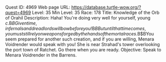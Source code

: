 Quest ID: 4969
Web page URL: https://database.turtle-wow.org/?quest=4969
Level: 35
Min Level: 35
Race: 178
Title: Knowledge of the Orb of Orahil
Description: Haha! You're doing very well for yourself, young $c.$B$BGiven time, infernals and dreadlords will bow before you!$B$BBut until that time comes, you must still rely on weapons forged by the hands of the mortal races.$B$BYou seem prepared for another such creation, and if you are willing, Menara Voidrender would speak with you! She is near Strahad's tower overlooking the port town of Ratchet. Go there when you are ready.
Objective: Speak to Menara Voidrender in the Barrens.
